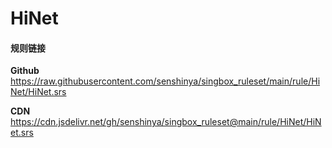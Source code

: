 # HiNet

#### 规则链接

**Github**
https://raw.githubusercontent.com/senshinya/singbox_ruleset/main/rule/HiNet/HiNet.srs

**CDN**
https://cdn.jsdelivr.net/gh/senshinya/singbox_ruleset@main/rule/HiNet/HiNet.srs